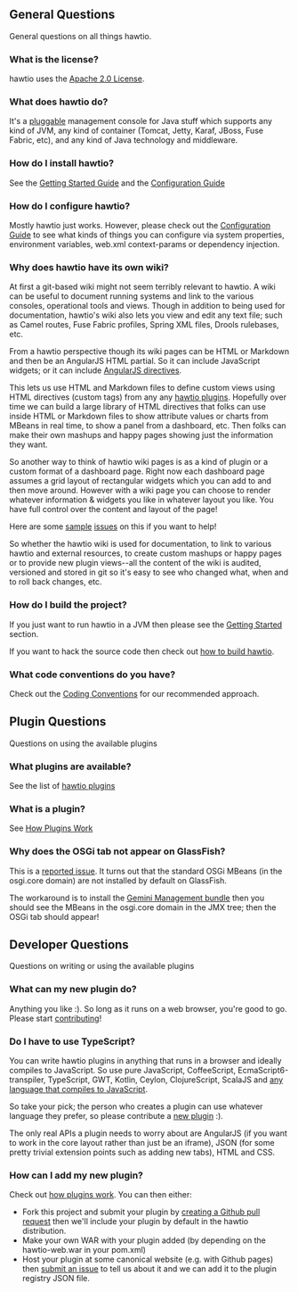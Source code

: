 ## General Questions

General questions on all things hawtio.

### What is the license?

hawtio uses the [Apache 2.0 License](http://www.apache.org/licenses/LICENSE-2.0.txt).

### What does hawtio do?

It's a [pluggable](http://hawt.io/plugins/index.html) management console for Java stuff which supports any kind of JVM, any kind of container (Tomcat, Jetty, Karaf, JBoss, Fuse Fabric, etc), and any kind of Java technology and middleware.

### How do I install hawtio?

See the [Getting Started Guide](http://hawt.io/getstarted/index.html) and the [Configuration Guide](http://hawt.io/configuration/index.html)

### How do I configure hawtio?

Mostly hawtio just works. However, please check out the [Configuration Guide](http://hawt.io/configuration/index.html) to see what kinds of things you can configure via system properties, environment variables, web.xml context-params or dependency injection.

### Why does hawtio have its own wiki?

At first a git-based wiki might not seem terribly relevant to hawtio. A wiki can be useful to document running systems and link to the various consoles, operational tools and views. Though in addition to being used for documentation, hawtio's wiki also lets you view and edit any text file; such as Camel routes, Fuse Fabric profiles, Spring XML files, Drools rulebases, etc.

From a hawtio perspective though its wiki pages can be HTML or Markdown and then be an AngularJS HTML partial. So it can include JavaScript widgets; or it can include [AngularJS directives](http://docs.angularjs.org/guide/directive).

This lets us use HTML and Markdown files to define custom views using HTML directives (custom tags) from any any [hawtio plugins](http://hawt.io/plugins/index.html). Hopefully over time we can build a large library of HTML directives that folks can use inside HTML or Markdown files to show attribute values or charts from MBeans in real time, to show a panel from a dashboard, etc. Then folks can make their own mashups and happy pages showing just the information they want.

So another way to think of hawtio wiki pages is as a kind of plugin or a custom format of a dashboard page. Right now each dashboard page assumes a grid layout of rectangular widgets which you can add to and then move around. However with a wiki page you can choose to render whatever information & widgets you like in whatever layout you like. You have full control over the content and layout of the page!

Here are some [sample](https://github.com/hawtio/hawtio/issues/103) [issues](https://github.com/hawtio/hawtio/issues/62) on this if you want to help!

So whether the hawtio wiki is used for documentation, to link to various hawtio and external resources, to create custom mashups or happy pages or to provide new plugin views--all the content of the wiki is audited, versioned and stored in git so it's easy to see who changed what, when and to roll back changes, etc.

### How do I build the project?

If you just want to run hawtio in a JVM then please see the [Getting Started](http://hawt.io/getstarted/index.html) section.

If you want to hack the source code then check out [how to build hawtio](http://hawt.io/building/index.html).

### What code conventions do you have?

Check out the [Coding Conventions](https://github.com/hawtio/hawtio/blob/master/doc/CodingConventions.md) for our recommended approach.

## Plugin Questions

Questions on using the available plugins

### What plugins are available?

See the list of [hawtio plugins](http://hawt.io/plugins/index.html)

### What is a plugin?

See [How Plugins Work](http://hawt.io/plugins/howPluginsWork.html)


### Why does the OSGi tab not appear on GlassFish?

This is a [reported issue](https://github.com/hawtio/hawtio/issues/158). It turns out that the standard OSGi MBeans (in the osgi.core domain) are not installed by default on GlassFish.

The workaround is to install the [Gemini Management bundle](http://www.eclipse.org/gemini/management/) then you should see the MBeans in the osgi.core domain in the JMX tree; then the OSGi tab should appear!




## Developer Questions

Questions on writing or using the available plugins

### What can my new plugin do?

Anything you like :). So long as it runs on a web browser, you're good to go. Please start [contributing](http://hawt.io/contributing/index.html)!

### Do I have to use TypeScript?

You can write hawtio plugins in anything that runs in a browser and ideally compiles to JavaScript. So use pure JavaScript,  CoffeeScript, EcmaScript6-transpiler, TypeScript, GWT, Kotlin, Ceylon, ClojureScript, ScalaJS and [any language that compiles to JavaScript](http://altjs.org/).

So take your pick; the person who creates a plugin can use whatever language they prefer, so please contribute a [new plugin](http://hawt.io/contributing/index.html) :).

The only real APIs a plugin needs to worry about are AngularJS (if you want to work in the core layout rather than just be an iframe), JSON (for some pretty trivial extension points such as adding new tabs), HTML and CSS.

### How can I add my new plugin?

Check out [how plugins work](http://hawt.io/plugins/index.html). You can then either:

* Fork this project and submit your plugin by [creating a Github pull request](https://help.github.com/articles/creating-a-pull-request) then we'll include your plugin by default in the hawtio distribution.
* Make your own WAR with your plugin added (by depending on the hawtio-web.war in your pom.xml)
* Host your plugin at some canonical website (e.g. with Github pages) then [submit an issue](https://github.com/hawtio/hawtio/issues?state=open) to tell us about it and we can add it to the plugin registry JSON file.
